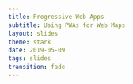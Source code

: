 ```yaml
---
title: Progressive Web Apps
subtitle: Using PWAs for Web Maps
layout: slides
theme: stark
date: 2019-05-09
tags: slides
transition: fade
---
```


<section data-markdown data-separator="---">
<script type="text/template">

## Progressive <br>Web ~~Apps~~ Maps (PWA)

Malcolm Meyer

GIS Specialist | 
[City of Zanesville](https://gis.coz.org)

<aside class="notes" data-markdown>

I have been at the City of Zanesville for about a year, before that I had a host of other GIS positions and have been in the GIS field for almost ten years. Also, I am not a developer, but I do play one at work.
</aside>
---

## Introductions

Your GIS origin story in two minutes or less...

<aside class="notes" data-markdown>

Notes: I graduated from the College of Wooster with a degree in Sociology and Urban Planning, and after several years in AmeriCorps I decided to go back to school to get my master's degree in International Affairs. I took several geography courses in graduate school at Ohio University, and that is where I got interested in GIS.
</aside>
---

## Goals
<ul style="none;">
<h4><img src="presentation/checkbox-blank.svg" >Quick Overview of PWAs</h4>
<h4><img src="presentation/checkbox-blank.svg" >Create a Basic Web Map</h4>
<h4><img src="presentation/checkbox-blank.svg" >Turn this Map into a PWA</h4>
<h4><img src="presentation/checkbox-blank.svg" >Make the PWA Installable</h4>
<h4><img src="presentation/checkbox-blank.svg" >Allow the PWA to be used Offline</h4>
<h4><img src="presentation/checkbox-blank.svg" >Host & Install the PWA</h4>
</ul>

---

## Time Allowing

<ul style="none;">
<h4><img src="presentation/checkbox-blank.svg" >Add a Vector Tiles Basemap</h4>
<h4><img src="presentation/checkbox-blank.svg" >Add Overlay Layers</h4>
</ul>

---

## What is a PWA
> Set of components to allow a website to behave more like a native application

<aside class="notes" data-markdown>

Notes: there are many examples of PWAs in the wild and we will look at some of those later, but it is important to note that as with all web technologies, browser support is varied and the tools to work with PWAs are rapidly changing.
</aside>
---

## Benefits
Native App Behaviors

Custom App Colors

Caching & Offline Support

*Push Notifications
<aside class="notes" data-markdown>

Notes: We will not cover push notifications in this presentation, as that requires a separate server or service. There is a wealth of information online if you are interested in going further with PWAs.
</aside>
---

## Multi-Platform
Android

Chrome

Chromebooks

iOS

Windows Store

---

<iframe src="https://www.pwastats.com" width="100%" height="500px"></iframe>

<aside class="notes" data-markdown>

Notes: PWA Stats highlights some popular PWAs. Before we get into building our own PWA, let's look at how the Chrome Dev Tools can be used to test out PWA functionality using the website petlove.com.br.
</aside>
---

## Petlove PWA

![](presentation/petlove.png)

---

## Why a PWA Map?

* Cached Assets for Landing Pages & Map UI
* Offline Maps for Field Use - No App Required
* User Convenience - App Drawer/Homescreen

<aside class="notes" data-markdown>

Notes: So why would we want to bring this PWA functionality to web maps? First, it can give us more control over the caching of static assets like CSS and JavaScript in our maps or map portals. Also it can allow us to create installable applications without the user needing to download a separate app. Now let's look at how the sample PWA map I built for this workshop looks and take a look at the install process.
</aside>
---

## Example PWA Map
[https://pwa-trails.netlify.com](https://pwa-trails.netlify.com)

<iframe src="https://pwa-trails.netlify.com" width="100%" height="400px"></iframe>
<aside class="notes" data-markdown>

Notes: This is a very basic web map, showing the various trails in one of the Franklin County MetroParks. What's different about this map is that it is a fully functional Progressive Web App. It can be installed on any device and used completely offline. The park already has paper maps, but of course a paper map does not give you the ability to show your GPS position while you're hiking the trails. Also, this area has very bad cell service, so having a map that can work offline is very important. I was actually a park ranger here for a short time, and in those two years we did have someone get lost on the trail. If they would have had a map such as this, it might have been easier for them to find a way out on their own. Now let's look at the install process for this app.
</aside>
---

![](presentation/pwa-install-1.jpg)
<aside class="notes" data-markdown>

Notes: This is how the install process looks on an Android device. To get the install prompt on other devices you will have to write some additional JavaScript code.
</aside>
---

![](presentation/pwa-install-2.jpg)

---

![](presentation/pwa-app-drawer.jpg)
<aside class="notes" data-markdown>

Notes: Here you can see the app is actually listed in the app drawer in addition to the home screen. This can make it a lot easier for users to get to your application.
</aside>
---

![](presentation/pwa-install-windows.png)
<aside class="notes" data-markdown>

Notes: This is how you would go about installing this app in windows from Chrome.
</aside>
---

![](presentation/pwa-offline.jpg)
<aside class="notes" data-markdown>

Notes: Here you can see that, as outlined in red, the app is completely offline, but is still usable.
</aside>

---
![](presentation/pwa-example.jpg)
<aside class="notes" data-markdown>

Notes: And here is the app as it looks launched from the windows desktop as a standalone PWA.
</aside>

---

## Code Break
<aside class="notes" data-markdown>

Notes: https://www.smashingmagazine.com/2016/02/making-a-service-worker/
</aside>

---

## Step 1. Install

```javascript
/*
https://github.com/reyemtm/pwa-maps/archive/master.zip
*/
```
```javascript
/*
unzip and then open this folder in with VS Code
CTRL + '`' to open the terminal
*/
```

```
npm install
```

```
npm run build

```

```
npm start
```
<aside class="notes" data-markdown>

Notes: First we need to download the GitHub repository for this project. Then we will install the dependencies. Finally we will build the very basic web map and run it through a PWA audit to see how it fares. The app will be located in the 'public' folder. Now when your app launched, if it did not launch in Chrome, please copy the url and open that url in Chrome. You should have a map that looks like this - next slide.
</aside>

---

![](presentation/sample-app-1.png)

<aside class="notes" data-markdown>

Notes: We have a basic web map. This map is using Mapbox GL JS as the mapping API, and we are not going to go into depth in learning this API. The documentation online is very good and can get you started with mapping using Mapbox GL JS. So now that we have a working map, let's run it through the same PWA audit that we ran the PetLove site through. When we run the map through the PWA audit, while we do get some positive results, it is missing the key features of a PWA: the manifest.json and service worker.
</aside>

---

## Step 2. Test
```javascript
//CTRL + SHIFT + i then Audit Tab
```

* Progressive Web App Audit in Chrome
* Check 'Offline' in the Application Tab
<aside class="notes" data-markdown>

Notes: So again we are going to do the PWA Audit in Chrome as well as test the offline capability.
</aside>
---

## <span style="color:firebrick;">Errors!!</span>

* No manifest
* No service worker
* App does not work offline

---

## Goals

<ul style="none;">
<h4><img src="presentation/check.svg" >Quick Overview of PWAs</h4>
<h4><img src="presentation/check.svg" >Create a Basic Web Map</h4>
<h4><img src="presentation/checkbox-blank.svg" >Turn this Map into a PWA</h4>
<h4><img src="presentation/checkbox-blank.svg" >Make the PWA Installable</h4>
<h4><img src="presentation/checkbox-blank.svg" >Allow the PWA to be used Offline</h4>
<h4><img src="presentation/checkbox-blank.svg" >Host & Install the PWA</h4>
</ul>

---

## Let's Look at the Elements of a PWA
- manifest.json
- service-worker.js
- *Mobile First Design
- *Progressive Enhancement

<aside class="notes" data-markdown>

Notes: From the results of the audit we see that we need to add a manifest.json file and the service worker. These, along with a mobile first design and progressive enhancement, are the keys to a PWA. Since our application is a simple web map, we do not need to worry too much about the second two aspects here. We will focus on getting the core functionality of the PWA working.
</aside>
---

## manifest.json
```javascript
/* https://tomitm.github.io/appmanifest/ */
```

```
{
  "name": "Clear Creek Trail Map",
  "short_name": "CC Maps",
  "scope": "/",
  "start_url": "/",
  "icons": [
    {
      "src": "/img/trails512.png",
      "type": "image/png",
      "sizes": "512x512"
    }
  ],
  "background_color": "#d8e8c8",
  "theme_color": "#d8e8c8",
  "display": "standalone"
}

```
<aside class="notes" data-markdown>

Notes: Create a manifest.json file in your public folder, and give it a name, short name and colors. If you want to look for a new icon you can, and you can use the above link to take a 512x512 image and make all the appropriate sizes for your PWA. Let's take a short break while you create this file. You can create the entire file using the url if you prefer. Just remember to copy all the assets to you public folder.
</aside>
---

## Test Again

* Passes manifest tests
* No service-worker
* No offline support

---

## Service workers
> ...intercept and handle network requests, including programmatically managing a cache of responses.

---

## sw.js

```javascript
/* 
Create an empty sw.js file in the root of 'public'.
In your index.html you will already see the following
code in the head of the document.
*/
```

```
<!--register the service worker-->
if ('serviceWorker' in navigator) {
  navigator.serviceWorker
    .register('/sw.js')
    .then(function () {
      console.log("Service Worker Registered");
    });
}
```

---

## <span style="color:#28a745;">Success!</span>
* Installable
* PWA optimized
* Still no offline support <!-- .element: class="fragment" data-fragment-index="1" -->
* No service worker caching <!-- .element: class="fragment" data-fragment-index="2" -->

## Adding Offline Cache

[https://css-tricks.com/serviceworker-for-offline/](https://css-tricks.com/serviceworker-for-offline/)

```javascript
npm run cache 
```
```javascript
/*
this will simply copy a prepared sw.js file to the public folder 
*/
```

---

## Examining the Events

```
/* the cache is added after the install event */
6 self.addEventListener("install", function(event) {
```
```
/* requests are fulfilled with the cache, then the network */
38 self.addEventListener("fetch", function(event) {
```
```javascript
/* when a new sw.js is activated the cache is refreshed */
141 self.addEventListener("activate", function(event) {

```

<aside class="notes" data-markdown>
Notes: take a look at the service worker file and go through the various functions
</aside>
---
## Service Worker Test
* Installable, PWA optimized, Offline support
* But that's not much of a map...<!-- .element: class="fragment" data-fragment-index="1" -->
* And that's a lot of code <!-- .element: class="fragment" data-fragment-index="2" -->

## Workbox

Automate the creation of the service worker

```
npm install workbox-cli # this is already installed
```

Commands

```
# you could use the native cli commands if installed globally
npm run workbox-wizard # workbox wizard 
```

```
npm run workbox-cache # workbox generateSW workbox-config.js
```

<aside class="notes" data-markdown>

Notes: I just added some simple node scripts to run the workbox-cli without needing to install it globally. Workbox replaces 
the now deprecated sw-precache tool, also by Google. Now we can examine this new sw.js file. All the event logic is taken by an separate Google script. The sw.js file simply lists the cached assets.
</aside>
---

## Creating the Basemap

* Use raw vector tile files
* Use GeoJSON for any additional map layers

---

## OpenMapTiles

1. Download a prepared OpenMapTiles extract 
2. Create a GeoJSON to clip the extract <!-- .element: class="fragment" data-fragment-index="2" -->
3. Install the mbtiles-extracts Node JS Package <!-- .element: class="fragment" data-fragment-index="3" -->
4. Edit it to allow for not passing in a property name <!-- .element: class="fragment" data-fragment-index="4" -->
5. Unpack raw vector tiles from mbtiles <!-- .element: class="fragment" data-fragment-index="5" -->
  - https://www.npmjs.com/package/mbtiles2ungzpbf <!-- .element: class="fragment" data-fragment-index="5" -->
6. Result is hundreds of small files which must be cached <!-- .element: class="fragment" data-fragment-index="6" -->

---

## Extract Sizes
Cleveland Metro Area - 17 MB

Cuyahoga County - 6 MB

City of Columbus - 7.5 MB

OVRDC Region (12 Counties) - 16 MB

<aside class="notes" data-markdown>

Notes: Is anyone familiar with vector tiles? OpenMapTiles provides tools to build custom extracts of OpenStreetMap and pre-built area extracts 
</aside>
---

## Copy the Basemap

```
npm run copy
```
```javascript
/*
this will copy the OpenMapTiles data, the basemap style and the trails GeoJSON data to the public folder
*/
```

---

## Edit index.html

Replace the blank style with "bright.json"

```javascript
var map = new mapboxgl.Map({
  container: "map",
  style: "bright.json",
  hash: true,
  center: [-82.58844, 39.5933],
  zoom: 6
});
```

```
/* This will change your basemap, but will not add the trails layer. If we have time we will do that manually, otherwise you can work on this on your own.*/
```

---

## Publish to Netlify

**Delete the ``.netlify`` folder!!**
```
npm run deploy
```
```
/*
login
choose the public folder when asked
*/
```

---

## Final Notes

Once your site is live, replace ``http://127.0.0.1`` in your bright.json file with the secure url of your new site

```
npm run workbox-cache
``` 
```
npm run deploy
```

---

## Goals

<ul style="none;">
<h4><img src="presentation/check.svg" >Quick Overview of PWAs</h4>
<h4><img src="presentation/check.svg" >Create a Basic Web Map</h4>
<h4><img src="presentation/check.svg" >Turn this Map into a PWA</h4>
<h4><img src="presentation/check.svg" >Make the PWA Installable</h4>
<h4><img src="presentation/check.svg" >Allow the PWA to be used Offline</h4>
<h4><img src="presentation/check.svg" >Host & Install the PWA</h4>
</ul>

---

## Thanks

<h3>Malcolm Meyer</h3>

[@getbounds](https://www.twitter.com/getbounds)

</script>
